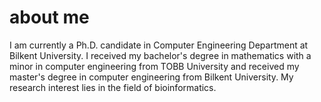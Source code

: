 # about me

I am currently a Ph.D. candidate in Computer Engineering Department at Bilkent University. I received my bachelor's degree in mathematics with a minor in computer engineering from TOBB University and received my master's degree in computer engineering from Bilkent University. My research interest lies in the field of bioinformatics.

